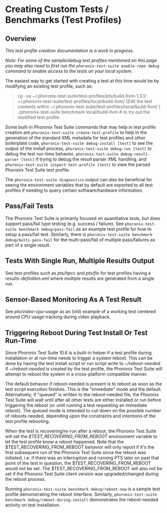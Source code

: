 
# Creating Custom Tests / Benchmarks (Test Profiles)

## Overview

*This test profile creation documentation is a work in progress.*

*Note: For some of the sample/debug test profiles mentioned on this page you may also need to first run the `phoronix-test-suite enable-repo debug` command to enable access to the tests on your local system.*

The easiest way to get started with creating a test at this time would be by modifying an existing test profile, such as:

> cp -va ~/.phoronix-test-suite/test-profiles/pts/build-llvm-1.3.1/ ~/.phoronix-test-suite/test-profiles/local/build-llvm/
> (Edit the test contents within ~/.phoronix-test-suite/test-profiles/local/build-llvm/ )
> ./phoronix-test-suite benchmark local/build-llvm # to try out the modified test profile

Some built-in Phoronix Test Suite commands that may help in test profile creation are `phoronix-test-suite create-test-profile` to help in the generation of the standard XML metadata for test profiles and other boilerplate code, `phoronix-test-suite debug-install [test]` to see the output of the install process, `phoronix-test-suite debug-run [test]` to debug the test run-time behavior, `phoronix-test-suite debug-result-parser [test]` if trying to debug the result parser XML handling, and `phoronix-test-suite inspect-test-profile [test]` to view the parsed Phoronix Test Suite test profile.

The `phoronix-test-suite diagnostics` output can also be beneficial for seeing the environment variables that by default are exported to all test profiles if needing to query certain software/hardware information.

## Pass/Fail Tests

The Phoronix Test Suite is primarily focused on quantitative tests, but does support pass/fail type testing (e.g. success / failure). See `phoronix-test-suite benchmark debug/pass-fail` as an example test profile for how to setup a pass/fail test. Similarly, there is `phoronix-test-suite benchmark debug/multi-pass-fail` for the multi-pass/fail of multiple pass/failures as part of a single result.

## Tests With Single Run, Multiple Results Output

See test profiles such as *pts/hpcc* and *pts/fio* for test profiles having a *results-definition.xml* where multiple results are generated from a single run.

## Sensor-Based Monitoring As A Test Result

See *pts/video-cpu-usage* as an (old) example of a working test centered around CPU usage tracking during video playback.

## Triggering Reboot During Test Install Or Test Run-Time

Since Phoronix Test Suite 10.6 is a built-in helper if a test profile during installation or at run-time needs to trigger a system reboot. This can be done by having the test install script or run script write to *~/reboot-needed*. If *~/reboot-needed* is created by the test profile, the Phoronix Test Suite will attempt to reboot the system in a cross-platform compatible manner.

The default behavior if reboot-needed is present is to reboot as soon as the test script execution finishes. This is the "immediate" mode and the default. Alternatively, if "queued" is written to the reboot-needed file, the Phoronix Test Suite will wait until after all other tests are either installed or run before triggering the reboot (or until running a test requesting an immediate reboot). The queued mode is intended to cut-down on the possible number of reboots needed, depending upon the constraints and intentions of the test profile rebooting.

When the test is recovering/re-run after a reboot, the Phoronix Test Suite will set the *$TEST_RECOVERING_FROM_REBOOT* environment variable to let the test profile know a reboot happened. Note that the $TEST_RECOVERING_FROM_REBOOT behavior will only report if it's the first subsequent run of the Phoronix Test Suite since the reboot was initiated, i.e. if there was an interruption and running PTS later on past that point of the test in question, the $TEST_RECOVERING_FROM_REBOOT would not be set. The $TEST_RECOVERING_FROM_REBOOT will also not be set if the Phoronix Test Suite client version was upgraded/changed during the reboot process.

Running `phoronix-test-suite benchmark debug/reboot-now` is a sample test profile demonstrating the reboot interface. Similarly, `phoronix-test-suite benchmark debug/reboot-during-install` demonstrates the reboot-needed activity on test installation.
